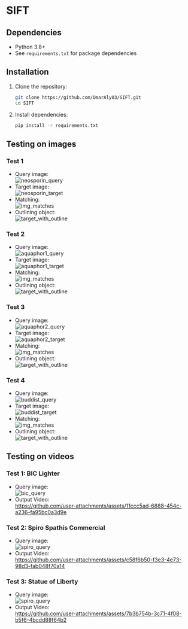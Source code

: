 # SIFT

## Dependencies
- Python 3.8+
- See `requirements.txt` for package dependencies

## Installation
1. Clone the repository:
   ```bash
   git clone https://github.com/OmarAly03/SIFT.git
   cd SIFT

2. Install dependencies:
   ```bash
   pip install -r requirements.txt

## Testing on images
### Test 1
- Query image:<br/>
  ![neosporin_query](https://github.com/OmarAly03/SIFT/blob/main/images/neosporin_query.png)
- Target image:<br/>
  ![neosporin_target](https://github.com/OmarAly03/SIFT/blob/main/images/neosporin_target.jpg)
- Matching:<br/>
  ![img_matches](https://github.com/OmarAly03/SIFT/blob/main/outputs/neosporin/img_matches.jpg)
- Outlining object:<br/>
  ![target_with_outline](https://github.com/OmarAly03/SIFT/blob/main/outputs/neosporin/target_with_outline.jpg)

### Test 2
- Query image:<br/>
  ![aquaphor1_query](https://github.com/OmarAly03/SIFT/blob/main/images/aquaphor1_query.jpg)
- Target image:<br/>
  ![aquaphor1_target](https://github.com/OmarAly03/SIFT/blob/main/images/aquaphor1_target.png)
- Matching:<br/>
  ![img_matches](https://github.com/OmarAly03/SIFT/blob/main/outputs/aquaphor1/img_matches.jpg)
- Outlining object:<br/>
  ![target_with_outline](https://github.com/OmarAly03/SIFT/blob/main/outputs/aquaphor1/target_with_outline.jpg)

### Test 3
- Query image:<br/>
  ![aquaphor2_query](https://github.com/OmarAly03/SIFT/blob/main/images/aquaphor2_query.jpg)
- Target image:<br/>
  ![aquaphor2_target](https://github.com/OmarAly03/SIFT/blob/main/images/aquaphor2_target.png)
- Matching:<br/>
  ![img_matches](https://github.com/OmarAly03/SIFT/blob/main/outputs/aquaphor2/img_matches.jpg)
- Outlining object:<br/>
  ![target_with_outline](https://github.com/OmarAly03/SIFT/blob/main/outputs/aquaphor2/target_with_outline.jpg)

### Test 4
- Query image:<br/>
  ![buddist_query](https://github.com/OmarAly03/SIFT/blob/main/images/buddist_query.png)
- Target image:<br/>
  ![buddist_target](https://github.com/OmarAly03/SIFT/blob/main/images/buddist_target.webp)
- Matching:<br/>
  ![img_matches](https://github.com/OmarAly03/SIFT/blob/main/outputs/buddist/img_matches.jpg)
- Outlining object:<br/>
  ![target_with_outline](https://github.com/OmarAly03/SIFT/blob/main/outputs/buddist/target_with_outline.jpg)

## Testing on videos
### Test 1: BIC Lighter
- Query image:<br/>
  ![bic_query](https://github.com/OmarAly03/SIFT/blob/main/images/bic_query.png)
- Output Video:<br/>
https://github.com/user-attachments/assets/11ccc5ad-6888-454c-a236-fa95bc0a3d9e

### Test 2: Spiro Spathis Commercial
- Query image:<br/>
  ![spiro_query](https://github.com/OmarAly03/SIFT/blob/main/images/spiro_query.png)
- Output Video:<br/>
https://github.com/user-attachments/assets/c58f6b50-f3e3-4e73-98d3-fab048f70a14

### Test 3: Statue of Liberty
- Query image:<br/>
  ![spiro_query](https://github.com/OmarAly03/SIFT/blob/main/images/spiro_query.png)
- Output Video:<br/>
https://github.com/user-attachments/assets/7b3b754b-3c71-4f08-b5f6-4bcdd88f64b2






